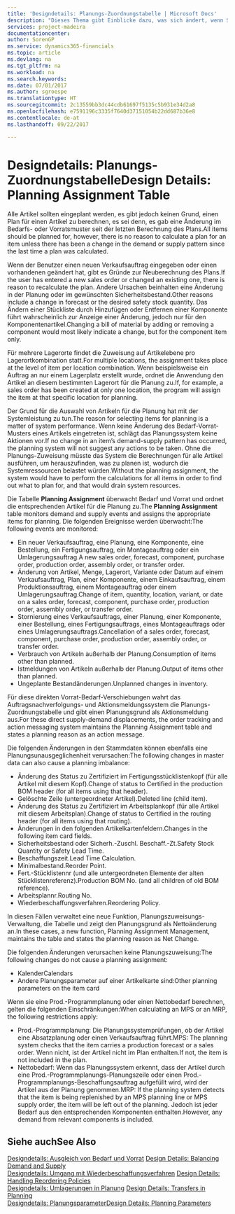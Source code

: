```yaml
---
title: 'Designdetails: Planungs-Zuordnungstabelle | Microsoft Docs'
description: "Dieses Thema gibt Einblicke dazu, was sich ändert, wenn Sie einen Artikel für die Planung ändern."
services: project-madeira
documentationcenter: 
author: SorenGP
ms.service: dynamics365-financials
ms.topic: article
ms.devlang: na
ms.tgt_pltfrm: na
ms.workload: na
ms.search.keywords: 
ms.date: 07/01/2017
ms.author: sgroespe
ms.translationtype: HT
ms.sourcegitcommit: 2c13559bb3dc44cdb61697f5135c5b931e34d2a8
ms.openlocfilehash: e7591196c3335f7640d37151054b22dd687b36e8
ms.contentlocale: de-at
ms.lasthandoff: 09/22/2017

---
```

# <a name="design-details-planning-assignment-table"></a><span data-ttu-id="6b326-103">Designdetails: Planungs-Zuordnungstabelle</span><span class="sxs-lookup"><span data-stu-id="6b326-103">Design Details: Planning Assignment Table</span></span>
<span data-ttu-id="6b326-104">Alle Artikel sollten eingeplant werden, es gibt jedoch keinen Grund, einen Plan für einen Artikel zu berechnen, es sei denn, es gab eine Änderung im Bedarfs- oder Vorratsmuster seit der letzten Berechnung des Plans.</span><span class="sxs-lookup"><span data-stu-id="6b326-104">All items should be planned for, however, there is no reason to calculate a plan for an item unless there has been a change in the demand or supply pattern since the last time a plan was calculated.</span></span>  
  
<span data-ttu-id="6b326-105">Wenn der Benutzer einen neuen Verkaufsauftrag eingegeben oder einen vorhandenen geändert hat, gibt es Gründe zur Neuberechnung des Plans.</span><span class="sxs-lookup"><span data-stu-id="6b326-105">If the user has entered a new sales order or changed an existing one, there is reason to recalculate the plan.</span></span> <span data-ttu-id="6b326-106">Andere Ursachen beinhalten eine Änderung in der Planung oder im gewünschten Sicherheitsbestand.</span><span class="sxs-lookup"><span data-stu-id="6b326-106">Other reasons include a change in forecast or the desired safety stock quantity.</span></span> <span data-ttu-id="6b326-107">Das Ändern einer Stückliste durch Hinzufügen oder Entfernen einer Komponente führt wahrscheinlich zur Anzeige einer Änderung, jedoch nur für den Komponentenartikel.</span><span class="sxs-lookup"><span data-stu-id="6b326-107">Changing a bill of material by adding or removing a component would most likely indicate a change, but for the component item only.</span></span>  
  
<span data-ttu-id="6b326-108">Für mehrere Lagerorte findet die Zuweisung auf Artikelebene pro Lagerortkombination statt.</span><span class="sxs-lookup"><span data-stu-id="6b326-108">For multiple locations, the assignment takes place at the level of item per location combination.</span></span> <span data-ttu-id="6b326-109">Wenn beispielsweise ein Auftrag an nur einem Lagerplatz erstellt wurde, ordnet die Anwendung den Artikel an diesem bestimmten Lagerort für die Planung zu.</span><span class="sxs-lookup"><span data-stu-id="6b326-109">If, for example, a sales order has been created at only one location, the program will assign the item at that specific location for planning.</span></span>  
  
<span data-ttu-id="6b326-110">Der Grund für die Auswahl von Artikeln für die Planung hat mit der Systemleistung zu tun.</span><span class="sxs-lookup"><span data-stu-id="6b326-110">The reason for selecting items for planning is a matter of system performance.</span></span> <span data-ttu-id="6b326-111">Wenn keine Änderung des Bedarf-Vorrat-Musters eines Artikels eingetreten ist, schlägt das Planungssystem keine Aktionen vor.</span><span class="sxs-lookup"><span data-stu-id="6b326-111">If no change in an item’s demand-supply pattern has occurred, the planning system will not suggest any actions to be taken.</span></span> <span data-ttu-id="6b326-112">Ohne die Planungs-Zuweisung müsste das System die Berechnungen für alle Artikel ausführen, um herauszufinden, was zu planen ist, wodurch die Systemressourcen belastet würden.</span><span class="sxs-lookup"><span data-stu-id="6b326-112">Without the planning assignment, the system would have to perform the calculations for all items in order to find out what to plan for, and that would drain system resources.</span></span>  
  
<span data-ttu-id="6b326-113">Die Tabelle **Planning Assignment** überwacht Bedarf und Vorrat und ordnet die entsprechenden Artikel für die Planung zu.</span><span class="sxs-lookup"><span data-stu-id="6b326-113">The **Planning Assignment** table monitors demand and supply events and assigns the appropriate items for planning.</span></span> <span data-ttu-id="6b326-114">Die folgenden Ereignisse werden überwacht:</span><span class="sxs-lookup"><span data-stu-id="6b326-114">The following events are monitored:</span></span>  
  
* <span data-ttu-id="6b326-115">Ein neuer Verkaufsauftrag, eine Planung, eine Komponente, eine Bestellung, ein Fertigungsauftrag, ein Montageauftrag oder ein Umlagerungsauftrag.</span><span class="sxs-lookup"><span data-stu-id="6b326-115">A new sales order, forecast, component, purchase order, production order, assembly order, or transfer order.</span></span>  
* <span data-ttu-id="6b326-116">Änderung von Artikel, Menge, Lagerort, Variante oder Datum auf einem Verkaufsauftrag, Plan, einer Komponente, einem Einkaufsauftrag, einem Produktionsauftrag, einem Montageauftrag oder einem Umlagerungsauftrag.</span><span class="sxs-lookup"><span data-stu-id="6b326-116">Change of item, quantity, location, variant, or date on a sales order, forecast, component, purchase order, production order, assembly order, or transfer order.</span></span>  
* <span data-ttu-id="6b326-117">Stornierung eines Verkaufsauftrags, einer Planung, einer Komponente, einer Bestellung, eines Fertigungsauftrags, eines Montageauftrags oder eines Umlagerungsauftrags.</span><span class="sxs-lookup"><span data-stu-id="6b326-117">Cancellation of a sales order, forecast, component, purchase order, production order, assembly order, or transfer order.</span></span>  
* <span data-ttu-id="6b326-118">Verbrauch von Artikeln außerhalb der Planung.</span><span class="sxs-lookup"><span data-stu-id="6b326-118">Consumption of items other than planned.</span></span>  
* <span data-ttu-id="6b326-119">Istmeldungen von Artikeln außerhalb der Planung.</span><span class="sxs-lookup"><span data-stu-id="6b326-119">Output of items other than planned.</span></span>  
* <span data-ttu-id="6b326-120">Ungeplante Bestandänderungen.</span><span class="sxs-lookup"><span data-stu-id="6b326-120">Unplanned changes in inventory.</span></span>  
  
<span data-ttu-id="6b326-121">Für diese direkten Vorrat-Bedarf-Verschiebungen wahrt das Auftragsnachverfolgungs- und Aktionsmeldungssystem die Planungs-Zuordnungstabelle und gibt einen Planungsgrund als Aktionsmeldung aus.</span><span class="sxs-lookup"><span data-stu-id="6b326-121">For these direct supply-demand displacements, the order tracking and action messaging system maintains the Planning Assignment table and states a planning reason as an action message.</span></span>  
  
<span data-ttu-id="6b326-122">Die folgenden Änderungen in den Stammdaten können ebenfalls eine Planungsunausgeglichenheit verursachen:</span><span class="sxs-lookup"><span data-stu-id="6b326-122">The following changes in master data can also cause a planning imbalance:</span></span>  
  
* <span data-ttu-id="6b326-123">Änderung des Status zu Zertifiziert im Fertigungsstücklistenkopf (für alle Artikel mit diesem Kopf).</span><span class="sxs-lookup"><span data-stu-id="6b326-123">Change of status to Certified in the production BOM header (for all items using that header).</span></span>  
* <span data-ttu-id="6b326-124">Gelöschte Zeile (untergeordneter Artikel).</span><span class="sxs-lookup"><span data-stu-id="6b326-124">Deleted line (child item).</span></span>  
* <span data-ttu-id="6b326-125">Änderung des Status zu Zertifiziert im Arbeitsplankopf (für alle Artikel mit diesem Arbeitsplan).</span><span class="sxs-lookup"><span data-stu-id="6b326-125">Change of status to Certified in the routing header (for all items using that routing).</span></span>  
* <span data-ttu-id="6b326-126">Änderungen in den folgenden Artikelkartenfeldern.</span><span class="sxs-lookup"><span data-stu-id="6b326-126">Changes in the following item card fields.</span></span>  
* <span data-ttu-id="6b326-127">Sicherheitsbestand oder Sicherh.-Zuschl. Beschaff.-Zt.</span><span class="sxs-lookup"><span data-stu-id="6b326-127">Safety Stock Quantity or Safety Lead Time.</span></span>  
* <span data-ttu-id="6b326-128">Beschaffungszeit.</span><span class="sxs-lookup"><span data-stu-id="6b326-128">Lead Time Calculation.</span></span>  
* <span data-ttu-id="6b326-129">Minimalbestand.</span><span class="sxs-lookup"><span data-stu-id="6b326-129">Reorder Point.</span></span>  
* <span data-ttu-id="6b326-130">Fert.-Stücklistennr (und alle untergeordneten Elemente der alten Stücklistenreferenz).</span><span class="sxs-lookup"><span data-stu-id="6b326-130">Production BOM No. (and all children of old BOM reference).</span></span>  
* <span data-ttu-id="6b326-131">Arbeitsplannr.</span><span class="sxs-lookup"><span data-stu-id="6b326-131">Routing No.</span></span>  
* <span data-ttu-id="6b326-132">Wiederbeschaffungsverfahren.</span><span class="sxs-lookup"><span data-stu-id="6b326-132">Reordering Policy.</span></span>  
  
<span data-ttu-id="6b326-133">In diesen Fällen verwaltet eine neue Funktion, Planungszuweisungs-Verwaltung, die Tabelle und zeigt den Planungsgrund als Nettoänderung an.</span><span class="sxs-lookup"><span data-stu-id="6b326-133">In these cases, a new function, Planning Assignment Management, maintains the table and states the planning reason as Net Change.</span></span>  
  
<span data-ttu-id="6b326-134">Die folgenden Änderungen verursachen keine Planungszuweisung:</span><span class="sxs-lookup"><span data-stu-id="6b326-134">The following changes do not cause a planning assignment:</span></span>  
  
* <span data-ttu-id="6b326-135">Kalender</span><span class="sxs-lookup"><span data-stu-id="6b326-135">Calendars</span></span>  
* <span data-ttu-id="6b326-136">Andere Planungsparameter auf einer Artikelkarte sind:</span><span class="sxs-lookup"><span data-stu-id="6b326-136">Other planning parameters on the item card</span></span>  
  
<span data-ttu-id="6b326-137">Wenn sie eine Prod.-Programmplanung oder einen Nettobedarf berechnen, gelten die folgenden Einschränkungen:</span><span class="sxs-lookup"><span data-stu-id="6b326-137">When calculating an MPS or an MRP, the following restrictions apply:</span></span>  
  
* <span data-ttu-id="6b326-138">Prod.-Programmplanung: Die Planungssystemprüfungen, ob der Artikel eine Absatzplanung oder einen Verkaufsauftrag führt.</span><span class="sxs-lookup"><span data-stu-id="6b326-138">MPS: The planning system checks that the item carries a production forecast or a sales order.</span></span> <span data-ttu-id="6b326-139">Wenn nicht, ist der Artikel nicht im Plan enthalten.</span><span class="sxs-lookup"><span data-stu-id="6b326-139">If not, the item is not included in the plan.</span></span>  
* <span data-ttu-id="6b326-140">Nettobedarf: Wenn das Planungssystem erkennt, dass der Artikel durch eine Prod.-Programmplanungs-Planungszeile oder einen Prod.-Programmplanungs-Beschaffungsauftrag aufgefüllt wird, wird der Artikel aus der Planung genommen.</span><span class="sxs-lookup"><span data-stu-id="6b326-140">MRP: If the planning system detects that the item is being replenished by an MPS planning line or MPS supply order, the item will be left out of the planning.</span></span> <span data-ttu-id="6b326-141">Jedoch ist jeder Bedarf aus den entsprechenden Komponenten enthalten.</span><span class="sxs-lookup"><span data-stu-id="6b326-141">However, any demand from relevant components is included.</span></span>  
  
## <a name="see-also"></a><span data-ttu-id="6b326-142">Siehe auch</span><span class="sxs-lookup"><span data-stu-id="6b326-142">See Also</span></span>  
<span data-ttu-id="6b326-143">[Designdetails: Ausgleich von Bedarf und Vorrat](design-details-balancing-demand-and-supply.md) </span><span class="sxs-lookup"><span data-stu-id="6b326-143">[Design Details: Balancing Demand and Supply](design-details-balancing-demand-and-supply.md) </span></span>  
<span data-ttu-id="6b326-144">[Designdetails: Umgang mit Wiederbeschaffungsverfahren](design-details-handling-reordering-policies.md) </span><span class="sxs-lookup"><span data-stu-id="6b326-144">[Design Details: Handling Reordering Policies](design-details-handling-reordering-policies.md) </span></span>  
<span data-ttu-id="6b326-145">[Designdetails: Umlagerungen in Planung](design-details-transfers-in-planning.md) </span><span class="sxs-lookup"><span data-stu-id="6b326-145">[Design Details: Transfers in Planning](design-details-transfers-in-planning.md) </span></span>  
[<span data-ttu-id="6b326-146">Designdetails: Planungsparameter</span><span class="sxs-lookup"><span data-stu-id="6b326-146">Design Details: Planning Parameters</span></span>](design-details-planning-parameters.md)  

